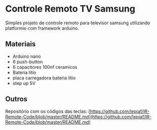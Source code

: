 # Controle Remoto TV Samsung
Simples projeto de controle remoto para televisor samsung utilizando platformio com framework arduino.

## Materiais
 - Arduino nano
 - 6 push-button
 - 6 capacitores 100nf ceramicos
 - Bateria lítio
 - placa carregadora bateria lítio
 - step up 5V

## Outros
Repositório com os códigos das teclas:
[https://github.com/lepiaf/IR-Remote-Code/blob/master/README.md](https://github.com/lepiaf/IR-Remote-Code/blob/master/README.md)
